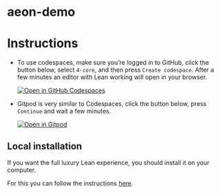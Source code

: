 # aeon-demo



# Instructions

* To use codespaces, make sure you’re logged in to GitHub, click the button below, select `4-core`, and then press `Create codespace`. After a few minutes an editor with Lean working will open in your browser.

    [![Open in GitHub Codespaces](https://github.com/codespaces/badge.svg)](https://codespaces.new/alcides/aeon-demo)

* Gitpod is very similar to Codespaces, click the button below, press `Continue` and wait a few minutes.

    [![Open in Gitpod](https://gitpod.io/button/open-in-gitpod.svg)](https://gitpod.io/#https://github.com/alcides/aeon-demo)

## Local installation

If you want the full luxury Lean experience, you should install it on your
computer.

For this you can follow the instructions [here](https://leanprover-community.github.io/get_started.html).
